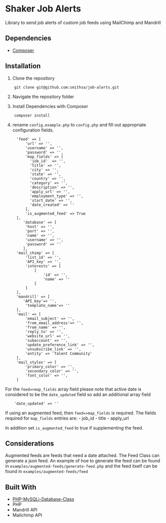 # Shaker Job Alerts

Library to send job alerts of custom job feeds using MailChimp and Mandrill

## Dependencies

*	[Composer](https://getcomposer.org/download/)

## Installation

1. Clone the repository
```
	git clone git@github.com:smithsa/job-alerts.git
```

2. Navigate the repository folder

3. Install Dependencies with Composer

```
	composer install
```

4. rename `config.example.php` to `config.php` and fill out appropriate configuration fields.

```
     'feed' => [
         'url' => '',
         'username' => '',
         'password' => '',
         'map_fields' => [
           'job_id'  => '',
           'title' => '',
           'city' => '',
           'state' => '',
           'country' => '',
           'category' => '',
           'description' => '',
           'apply_url' => '',
           'employment_type' => '',
           'start_date' => '',
           'date_created' => ''
         ],
         'is_augmented_feed' => True
     ],
    	'database' => [
         'host' => '',
         'port' => '',
         'name' => '',
         'username' => '',
         'password' => ''
    	],
     'mail_chimp' => [
         'list_id' => '',
         'API_key' => '',
         'interests' => [
             [
                 'id' => '',
                 'name' => ''
             ]
         ]
     ],
     'mandrill' => [
     	'API_key'=> '',
         'template_name'=> ''
     ],
     'mail' => [
         'email_subject' => '',
         'from_email_address'=> '',
         'from_name' => '',
         'reply_to' => '',
         'website_url' => '',
         'subaccount' => '',
         'update_preference_link' => '',
         'unsubscribe_link' => '',
         'entity' => 'Talent Community'
     ],
     'mail_styles' => [
         'primary_color' => '',
         'secondary_color' => '',
         'font_color' => '',
     ]
```

For the `feed=>map_fields` array field  please note that active date is considered to be the `date_updated` field so add an additional array field 
```
	'date_updated' => ''
```

If using an augmented feed, then `feed=>map_fields` is required. The fields required for `map_fields` entries are:
    - job_id
    - title
    - apply_url
 
In addition set `is_augmented_feed` to true if supplementing the feed.


	
## Considerations

Augmented feeds are feeds that need a date attached. The Feed Class can generate a json feed.
An example of hoe to generate the feed can be found in `examples/augmented-feeds/generate-feed.php` and the feed itself
can be found in `examples/augmented-feeds/feed`


## Built With

*	[PHP-MySQLi-Database-Class](https://github.com/ThingEngineer/PHP-MySQLi-Database-Class)
*   PHP
*   Mandrill API
*   Mailchimp API